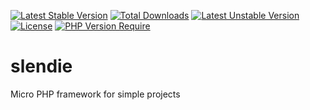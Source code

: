[![Latest Stable Version](http://poser.pugx.org/slendie/slendie/v)](https://packagist.org/packages/slendie/slendie) [![Total Downloads](http://poser.pugx.org/slendie/slendie/downloads)](https://packagist.org/packages/slendie/slendie) [![Latest Unstable Version](http://poser.pugx.org/slendie/slendie/v/unstable)](https://packagist.org/packages/slendie/slendie) [![License](http://poser.pugx.org/slendie/slendie/license)](https://packagist.org/packages/slendie/slendie) [![PHP Version Require](http://poser.pugx.org/slendie/slendie/require/php)](https://packagist.org/packages/slendie/slendie)

# slendie
Micro PHP framework for simple projects
